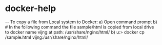 # docker-help

-- To copy a file from Local system to Docker: 
a) Open command prompt b) # In the following command the file sample/html is copied from local drive to docker name vijng at path: /usr/share/nginx/html/ b) u:> docker cp /sample.html vijng:/usr/share/nginx/html/
